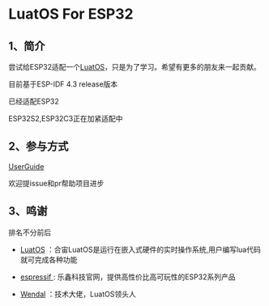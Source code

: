 # LuatOS For ESP32

## 1、简介

尝试给ESP32适配一个[LuatOS](https://gitee.com/openLuat/LuatOS)，只是为了学习。希望有更多的朋友来一起贡献。

目前基于ESP-IDF 4.3 release版本

已经适配ESP32

ESP32S2,ESP32C3正在加紧适配中



## 2、参与方式

[UserGuide](./doc/userguide.md)

欢迎提issue和pr帮助项目进步

## 3、鸣谢

排名不分前后

- [LuatOS](https://gitee.com/openLuat/LuatOS) ：合宙LuatOS是运行在嵌入式硬件的实时操作系统,用户编写lua代码就可完成各种功能

- [espressif ](https://www.espressif.com/): 乐鑫科技官网，提供高性价比高可玩性的ESP32系列产品

- [Wendal](https://gitee.com/wendal) ：技术大佬，LuatOS领头人

  
